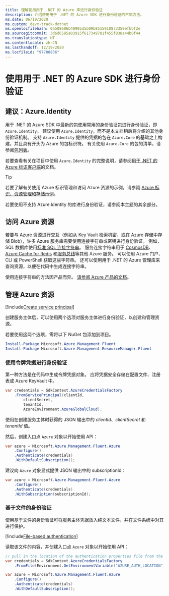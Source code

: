 ```yaml
---
title: 理解使用用于 .NET 的 Azure 库进行身份验证
description: 介绍使用用于 .NET 的 Azure SDK 进行身份验证的不同方法。
ms.date: 06/19/2020
ms.custom: devx-track-dotnet
ms.openlocfilehash: 0a508606b40905d5b09b8515910873359efbbf2e
ms.sourcegitcommit: 3d6d6595a03915f617349781f455f838a44b0f44
ms.translationtype: HT
ms.contentlocale: zh-CN
ms.lasthandoff: 12/19/2020
ms.locfileid: "97700836"
---
```

# <a name="authenticate-with-the-azure-sdk-for-net"></a>使用用于 .NET 的 Azure SDK 进行身份验证

## <a name="recommended-azureidentity"></a>建议：Azure.Identity

用于 .NET 的 Azure SDK 中最新的包使用常用的身份验证包进行身份验证，即 `Azure.Identity`。 建议使用 `Azure.Identity`，而不是本文档稍后将介绍的其他身份验证机制。 支持 `Azure.Identity` 提供的凭据的包在 `Azure.Core` 的基础之上构建，并且具有开头为 Azure 的包标识符。 有关使用 `Azure.Core` 的包的清单，请参阅[包列表](packages.md)。

若要查看有关在项目中使用 `Azure.Identity` 的完整说明，请参阅[用于 .NET 的 Azure 标识客户端](/dotnet/api/overview/azure/identity-readme)的文档。

> [!TIP]
> 若要了解有关使用 Azure 标识管理和访问 Azure 资源的示例，请参阅 [Azure 标识、资源管理和存储示例](/samples/dotnet/samples/azure-identity-resource-management-storage/)。

若要使用不支持 Azure.Identity 的库进行身份验证，请参阅本主题的其余部分。

## <a name="access-azure-resources"></a>访问 Azure 资源

若要与 Azure 资源进行交互（例如从 Key Vault 检索机密，或在 Azure 存储中存储 Blob），许多 Azure 服务库需要使用连接字符串或密钥进行身份验证。 例如，SQL 数据库使用[标准 SQL 连接字符串](/azure/azure-sql/database/connect-query-dotnet-core)。 服务连接字符串用于 [CosmosDB](/azure/cosmos-db/)、[Azure Cache for Redis](/azure/azure-cache-for-redis/cache-dotnet-how-to-use-azure-redis-cache) 和[服务总线](/azure/service-bus-messaging/service-bus-dotnet-get-started-with-queues)等其他 Azure 服务。 可以使用 Azure 门户、CLI 或 PowerShell 获取这些字符串。 还可以使用用于 .NET 的 Azure 管理库来查询资源，以便在代码中生成连接字符串。

使用连接字符串的方法因产品而异。 [请参阅 Azure 产品的文档](/azure/?product=featured)。

## <a name="manage-azure-resources"></a>管理 Azure 资源

[!include[Create service principal](includes/create-sp.md)]

创建服务主体后，可以使用两个选项对服务主体进行身份验证，以创建和管理资源。

若要使用这两个选项，需将以下 NuGet 包添加到项目。

```powershell
Install-Package Microsoft.Azure.Management.Fluent
Install-Package Microsoft.Azure.Management.ResourceManager.Fluent
```

### <a name="authenticate-with-token-credentials"></a>使用令牌凭据进行身份验证

第一种方法是在代码中生成令牌凭据对象。 应将凭据安全存储在配置文件、注册表或 Azure KeyVault 中。

```csharp
var credentials = SdkContext.AzureCredentialsFactory
    .FromServicePrincipal(clientId,
        clientSecret,
        tenantId,
        AzureEnvironment.AzureGlobalCloud);
```

使用在创建服务主体时获得的 JSON 输出中的 *clientId*、*clientSecret* 和 *tenantId* 值。

然后，创建入口点 `Azure` 对象以开始使用 API：

```csharp
var azure = Microsoft.Azure.Management.Fluent.Azure
    .Configure()
    .Authenticate(credentials)
    .WithDefaultSubscription();
```

建议向 `Azure` 对象显式提供 JSON 输出中的 subscriptionId：

```csharp
var azure = Microsoft.Azure.Management.Fluent.Azure
    .Configure()
    .Authenticate(credentials)
    .WithSubscription(subscriptionId);
```

### <a name="file-based-authentication"></a><a name="mgmt-file"></a>基于文件的身份验证

使用基于文件的身份验证可将服务主体凭据放入纯文本文件，并在文件系统中对其进行保护。

[!include[File-based authentication](includes/file-based-auth.md)]

读取该文件的内容，并创建入口点 `Azure` 对象以开始使用 API：

```csharp
// pull in the location of the authentication properties file from the environment
var credentials = SdkContext.AzureCredentialsFactory
    .FromFile(Environment.GetEnvironmentVariable("AZURE_AUTH_LOCATION"));

var azure = Microsoft.Azure.Management.Fluent.Azure
    .Configure()
    .Authenticate(credentials)
    .WithDefaultSubscription();
```
